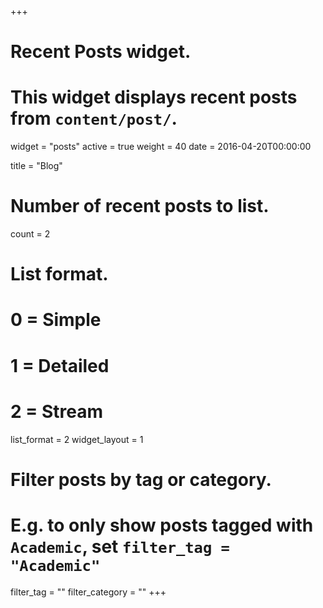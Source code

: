 +++
# Recent Posts widget.
# This widget displays recent posts from `content/post/`.
widget = "posts"
active = true
weight = 40
date = 2016-04-20T00:00:00

title = "Blog"

# Number of recent posts to list.
count = 2

# List format.
#   0 = Simple
#   1 = Detailed
#   2 = Stream
list_format = 2
widget_layout = 1

# Filter posts by tag or category.
#  E.g. to only show posts tagged with `Academic`, set `filter_tag = "Academic"`
filter_tag = ""
filter_category = ""
+++
